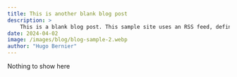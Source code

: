 ```yaml
---
title: This is another blank blog post
description: >
    This is a blank blog post. This sample site uses an RSS feed, defined by the blog-feed partial. If you'd prefer to have your own blog posts, use the blog partial.
date: 2024-04-02
image: /images/blog/blog-sample-2.webp
author: "Hugo Bernier"
---
```

Nothing to show here